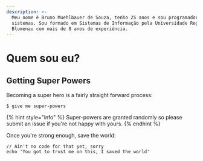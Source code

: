 ```yaml
---
description: >-
  Meu nome é Bruno Muehlbauer de Souza, tenho 25 anos e sou programador de
  sistemas. Sou formado em Sistemas de Informação pela Universidade Regional de
  Blumenau com mais de 8 anos de experiência.
---
```


# Quem sou eu?

## Getting Super Powers

Becoming a super hero is a fairly straight forward process:

```
$ give me super-powers
```

{% hint style="info" %}
 Super-powers are granted randomly so please submit an issue if you're not happy with yours.
{% endhint %}

Once you're strong enough, save the world:

```
// Ain't no code for that yet, sorry
echo 'You got to trust me on this, I saved the world'
```




